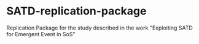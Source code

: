 # SATD-replication-package
Replication Package for the study described in the work "Exploiting SATD for Emergent Event in SoS"
